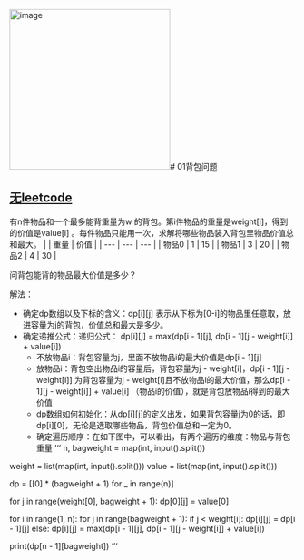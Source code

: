 <img width="283" alt="image" src="https://github.com/user-attachments/assets/7cd7892b-000a-40d0-8cbf-1d6824bec259" /># 01背包问题

## [无leetcode]()

有n件物品和一个最多能背重量为w 的背包。第i件物品的重量是weight[i]，得到的价值是value[i] 。每件物品只能用一次，求解将哪些物品装入背包里物品价值总和最大。
|  | 重量 | 价值 |
| --- | --- | --- |
| 物品0 | 1 | 15 |
| 物品1 | 3 | 20 |
| 物品2 | 4 | 30 |

问背包能背的物品最大价值是多少？

解法：
- 确定dp数组以及下标的含义：dp[i][j] 表示从下标为[0-i]的物品里任意取，放进容量为j的背包，价值总和最大是多少。
- 确定递推公式：递归公式： dp[i][j] = max(dp[i - 1][j], dp[i - 1][j - weight[i]] + value[i])
  - 不放物品i：背包容量为j，里面不放物品i的最大价值是dp[i - 1][j]
  - 放物品i：背包空出物品i的容量后，背包容量为j - weight[i]，dp[i - 1][j - weight[i]] 为背包容量为j - weight[i]且不放物品i的最大价值，那么dp[i - 1][j - weight[i]] + value[i] （物品i的价值），就是背包放物品i得到的最大价值
  - dp数组如何初始化：从dp[i][j]的定义出发，如果背包容量j为0的话，即dp[i][0]，无论是选取哪些物品，背包价值总和一定为0。
  - 确定遍历顺序：在如下图中，可以看出，有两个遍历的维度：物品与背包重量
’‘’
n, bagweight = map(int, input().split())

weight = list(map(int, input().split()))
value = list(map(int, input().split()))

dp = [[0] * (bagweight + 1) for _ in range(n)]

for j in range(weight[0], bagweight + 1):
    dp[0][j] = value[0]

for i in range(1, n):
    for j in range(bagweight + 1):
        if j < weight[i]:
            dp[i][j] = dp[i - 1][j]
        else:
            dp[i][j] = max(dp[i - 1][j], dp[i - 1][j - weight[i]] + value[i])

print(dp[n - 1][bagweight])
‘’‘
